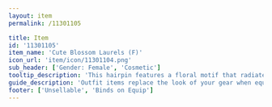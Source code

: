 ```yaml
---
layout: item
permalink: /11301105

title: Item
id: '11301105'
item_name: 'Cute Blossom Laurels (F)'
icon_url: 'item/icon/11301104.png'
sub_header: ['Gender: Female', 'Cosmetic']
tooltip_description: 'This hairpin features a floral motif that radiates the freshness of an essential oils store.'
guide_description: 'Outfit items replace the look of your gear when equipped.'
footer: ['Unsellable', 'Binds on Equip']
---
```

